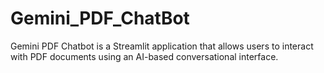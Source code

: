 # Gemini_PDF_ChatBot
Gemini PDF Chatbot is a Streamlit application that allows users to interact with PDF documents using an AI-based conversational interface.

